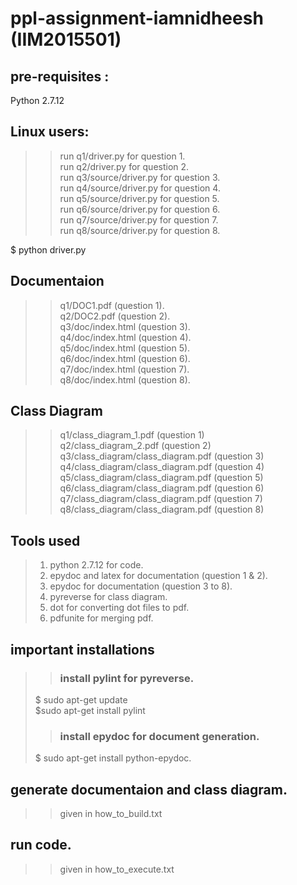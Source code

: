 # ppl-assignment-iamnidheesh (IIM2015501)

## pre-requisites :
Python 2.7.12 </br>

## Linux users:
>> run q1/driver.py for question 1.</br>
>> run q2/driver.py for question 2.</br>
>> run q3/source/driver.py for question 3.</br>
>> run q4/source/driver.py for question 4.</br>
>> run q5/source/driver.py for question 5.</br>
>> run q6/source/driver.py for question 6.</br>
>> run q7/source/driver.py for question 7.</br>
>> run q8/source/driver.py for question 8.</br>

$ python driver.py

## Documentaion
>>q1/DOC1.pdf (question 1).</br>
>>q2/DOC2.pdf (question 2).</br>
>>q3/doc/index.html (question 3).</br>
>>q4/doc/index.html (question 4).</br>
>>q5/doc/index.html (question 5).</br>
>>q6/doc/index.html (question 6).</br>
>>q7/doc/index.html (question 7).</br>
>>q8/doc/index.html (question 8).</br>

## Class Diagram
>>q1/class_diagram_1.pdf (question 1) </br>
>>q2/class_diagram_2.pdf (question 2) </br>
>>q3/class_diagram/class_diagram.pdf (question 3) </br>
>>q4/class_diagram/class_diagram.pdf (question 4) </br>
>>q5/class_diagram/class_diagram.pdf (question 5) </br>
>>q6/class_diagram/class_diagram.pdf (question 6) </br>
>>q7/class_diagram/class_diagram.pdf (question 7) </br>
>>q8/class_diagram/class_diagram.pdf (question 8) </br>

## Tools used
>1. python 2.7.12 for code.</br>
>2. epydoc and latex for documentation (question 1 & 2). </br>
>3. epydoc for documentation (question 3 to 8). </br>
>4. pyreverse for class diagram.</br>
>5. dot for converting dot files to pdf.</br>
>6. pdfunite for merging pdf.</br>

## important installations
>> ### install pylint for pyreverse. </br>
> $ sudo apt-get update </br>
$sudo apt-get install pylint </br>
>> ### install epydoc for document generation.</br>
> $ sudo apt-get install python-epydoc. </br>
## generate documentaion and class diagram. </br>
>> given in how_to_build.txt </br>
## run code. </br>
>> given in how_to_execute.txt </br>

